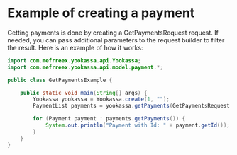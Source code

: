 # Example of creating a payment

Getting payments is done by creating a GetPaymentsRequest request. If needed, you can pass additional parameters to the request builder to filter the result. Here is an example of how it works:

```java
import com.mefrreex.yookassa.api.Yookassa;
import com.mefrreex.yookassa.api.model.payment.*;

public class GetPaymentsExample {

    public static void main(String[] args) {
        Yookassa yookassa = Yookassa.create(1, "");
        PaymentList payments = yookassa.getPayments(GetPaymentsRequest.builder().build());

        for (Payment payment : payments.getPayments()) {
            System.out.println("Payment with Id: " + payment.getId());
        }
    }
}
```